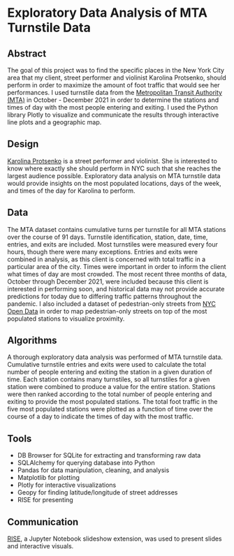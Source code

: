 # Exploratory Data Analysis of MTA Turnstile Data
## **Abstract**

The goal of this project was to find the specific places in the New York City area that my client, street performer and violinist Karolina Protsenko, should perform in order to maximize the amount of foot traffic that would see her performances. I used turnstile data from the [Metropolitan Transit Authority (MTA)](http://web.mta.info/developers/turnstile.html) in October - December 2021 in order to determine the stations and times of day with the most people entering and exiting. I used the Python library Plotly to visualize and communicate the results through interactive line plots and a geographic map.

## **Design**

[Karolina Protsenko](https://www.youtube.com/watch?v=7tQIJMXIG1Q) is a street performer and violinist. She is interested to know where exactly she should perform in NYC such that she reaches the largest audience possible. Exploratory data analysis on MTA turnstile data would provide insights on the most populated locations, days of the week, and times of the day for Karolina to perform.

## **Data**

The MTA dataset contains cumulative turns per turnstile for all MTA stations over the course of 91 days. Turnstile identification, station, date, time, entries, and exits are included. Most turnstiles were measured every four hours, though there were many exceptions. Entries and exits were combined in analysis, as this client is concerned with total traffic in a particular area of the city. Times were important in order to inform the client what times of day are most crowded. The most recent three months of data, October through December 2021, were included because this client is interested in performing soon, and historical data may not provide accurate predictions for today due to differing traffic patterns throughout the pandemic. I also included a dataset of pedestrian-only streets from [NYC Open Data](https://data.cityofnewyork.us/Health/Open-Streets-Locations/uiay-nctu/data) in order to map pedestrian-only streets on top of the most populated stations to visualize proximity.  

## **Algorithms**

A thorough exploratory data analysis was performed of MTA turnstile data. Cumulative turnstile entries and exits were used to calculate the total number of people entering and exiting the station in a given duration of time. Each station contains many turnstiles, so all turnstiles for a given station were combined to produce a value for the entire station. Stations were then ranked according to the total number of people entering and exiting to provide the most populated stations. The total foot traffic in the five most populated stations were plotted as a function of time over the course of a day to indicate the times of day with the most traffic.

## **Tools**

- DB Browser for SQLite for extracting and transforming raw data
- SQLAlchemy for querying database into Python
- Pandas for data manipulation, cleaning, and analysis
- Matplotlib for plotting
- Plotly for interactive visualizations
- Geopy for finding latitude/longitude of street addresses
- RISE for presenting

## **Communication**

[RISE](https://rise.readthedocs.io/en/stable/index.html#), a Jupyter Notebook slideshow extension, was used to present slides and interactive visuals.
